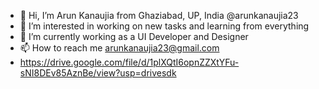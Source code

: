 - 👋 Hi, I’m Arun Kanaujia from Ghaziabad, UP, India @arunkanaujia23
- 👀 I’m interested in working on new tasks and learning from everything
- 🌱 I’m currently working as a UI Developer and Designer
- 📫 How to reach me arunkanaujia23@gmail.com
-    https://drive.google.com/file/d/1plXQtI6opnZZXtYFu-sNI8DEv85AznBe/view?usp=drivesdk
<!---💼 My Graphics design portfolios https://drive.google.com/drive/folders/1Q0BLlOe90-Gs1FGR3YVf2EX0Sdtrivbr?usp=sharing -->
<!---
A-Kumar23/A-Kumar23 is a ✨ special ✨ repository because its `README.md` (this file) appears on your GitHub profile.
You can click the Preview link to take a look at your changes.
--->
